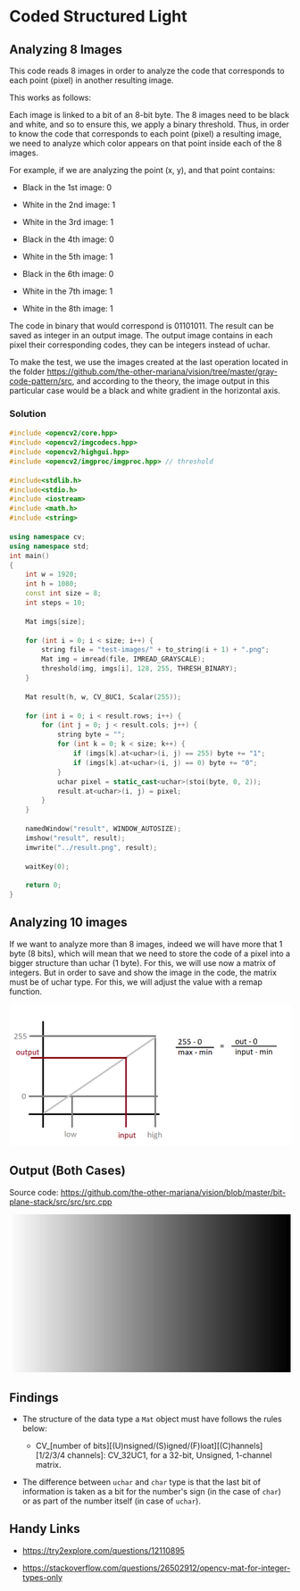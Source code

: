 # Coded Structured Light

## Analyzing 8 Images

This code reads 8 images in order to analyze the code that corresponds to each point (pixel) in another resulting image.

This works as follows:

Each image is linked to a bit of an 8-bit byte. The 8 images need to be black and white, and so to ensure this, we apply a binary threshold. Thus, in order to know the code that corresponds to each point (pixel) a resulting image, we need to analyze which color appears on that point inside each of the 8 images. 

For example, if we are analyzing the point (x, y), and that point contains:

- Black in the 1st image: 0

- White in the 2nd image: 1

- White in the 3rd image: 1

- Black in the 4th image: 0

- White in the 5th image: 1

- Black in the 6th image: 0

- White in the 7th image: 1

- White in the 8th image: 1

The code in binary that would correspond is 01101011. The result can be saved as integer in an output image. The output image contains in each pixel their corresponding codes, they can be integers instead of uchar.

To make the test, we use the images created at the last operation located in the folder https://github.com/the-other-mariana/vision/tree/master/gray-code-pattern/src, and according to the theory, the image output in this particular case would be a black and white gradient in the horizontal axis.

### Solution

```c++
#include <opencv2/core.hpp>
#include <opencv2/imgcodecs.hpp>
#include <opencv2/highgui.hpp>
#include <opencv2/imgproc/imgproc.hpp> // threshold

#include<stdlib.h>
#include<stdio.h>
#include <iostream>
#include <math.h>
#include <string>

using namespace cv;
using namespace std;
int main()
{
    int w = 1920;
    int h = 1080;
    const int size = 8;
    int steps = 10;

    Mat imgs[size];

    for (int i = 0; i < size; i++) {
        string file = "test-images/" + to_string(i + 1) + ".png";
        Mat img = imread(file, IMREAD_GRAYSCALE);
        threshold(img, imgs[i], 128, 255, THRESH_BINARY);
    } 

    Mat result(h, w, CV_8UC1, Scalar(255));

    for (int i = 0; i < result.rows; i++) {
        for (int j = 0; j < result.cols; j++) {
            string byte = "";
            for (int k = 0; k < size; k++) {
                if (imgs[k].at<uchar>(i, j) == 255) byte += "1";
                if (imgs[k].at<uchar>(i, j) == 0) byte += "0";
            }
            uchar pixel = static_cast<uchar>(stoi(byte, 0, 2));
            result.at<uchar>(i, j) = pixel;
        }
    }

    namedWindow("result", WINDOW_AUTOSIZE);
    imshow("result", result);
    imwrite("../result.png", result);

    waitKey(0);

    return 0;
}
```

## Analyzing 10 images

If we want to analyze more than 8 images, indeed we will have more that 1 byte (8 bits), which will mean that we need to store the code of a pixel into a bigger structure than uchar (1 byte). For this, we will use now a matrix of integers. But in order to save and show the image in the code, the matrix must be of uchar type. For this, we will adjust the value with a remap function.

![img](https://github.com/the-other-mariana/vision/blob/master/bit-plane-stack/remap-diagram.png?raw=true)

## Output (Both Cases)

Source code: https://github.com/the-other-mariana/vision/blob/master/bit-plane-stack/src/src/src.cpp

![img](https://github.com/the-other-mariana/vision/blob/master/bit-plane-stack/src/result.png?raw=true)

## Findings

- The structure of the data type a `Mat` object must have follows the rules below:

    - CV_[number of bits][(U)nsigned/(S)igned/(F)loat][(C)hannels][1/2/3/4 channels]: CV_32UC1, for a 32-bit, Unsigned, 1-channel matrix.

- The difference between `uchar` and `char` type is that the last bit of information is taken as a bit for the number's sign (in the case of `char`) or as part of the number itself (in case of `uchar`).

## Handy Links

- https://try2explore.com/questions/12110895

- https://stackoverflow.com/questions/26502912/opencv-mat-for-integer-types-only